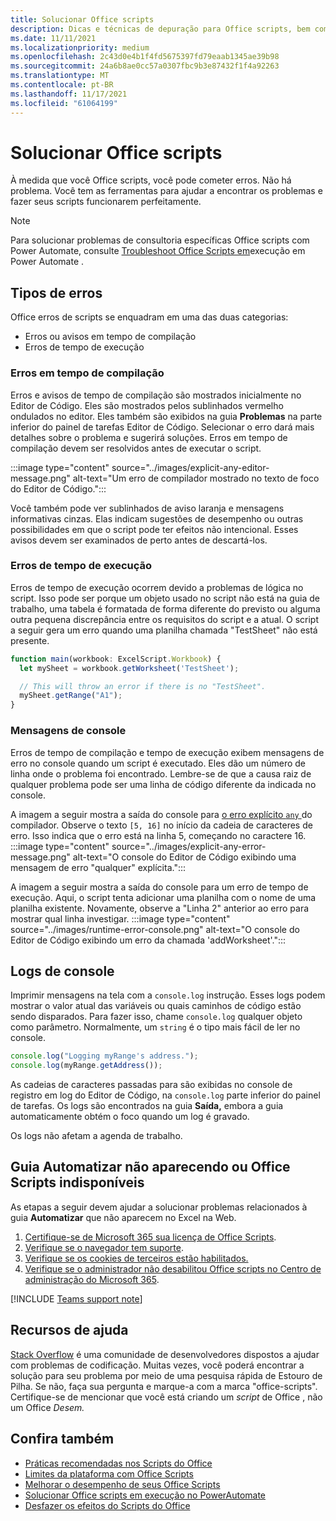 ```yaml
---
title: Solucionar Office scripts
description: Dicas e técnicas de depuração para Office scripts, bem como recursos de ajuda.
ms.date: 11/11/2021
ms.localizationpriority: medium
ms.openlocfilehash: 2c43d0e4b1f4fd5675397fd79eaab1345ae39b98
ms.sourcegitcommit: 24a6b8ae0cc57a0307fbc9b3e87432f1f4a92263
ms.translationtype: MT
ms.contentlocale: pt-BR
ms.lasthandoff: 11/17/2021
ms.locfileid: "61064199"
---
```

# <a name="troubleshoot-office-scripts"></a>Solucionar Office scripts

À medida que você Office scripts, você pode cometer erros. Não há problema. Você tem as ferramentas para ajudar a encontrar os problemas e fazer seus scripts funcionarem perfeitamente.

> [!NOTE]
> Para solucionar problemas de consultoria específicas Office scripts com Power Automate, consulte [Troubleshoot Office Scripts em](power-automate-troubleshooting.md)execução em Power Automate .

## <a name="types-of-errors"></a>Tipos de erros

Office erros de scripts se enquadram em uma das duas categorias:

* Erros ou avisos em tempo de compilação
* Erros de tempo de execução

### <a name="compile-time-errors"></a>Erros em tempo de compilação

Erros e avisos de tempo de compilação são mostrados inicialmente no Editor de Código. Eles são mostrados pelos sublinhados vermelho ondulados no editor. Eles também são exibidos na guia **Problemas** na parte inferior do painel de tarefas Editor de Código. Selecionar o erro dará mais detalhes sobre o problema e sugerirá soluções. Erros em tempo de compilação devem ser resolvidos antes de executar o script.

:::image type="content" source="../images/explicit-any-editor-message.png" alt-text="Um erro de compilador mostrado no texto de foco do Editor de Código.":::

Você também pode ver sublinhados de aviso laranja e mensagens informativas cinzas. Elas indicam sugestões de desempenho ou outras possibilidades em que o script pode ter efeitos não intencional. Esses avisos devem ser examinados de perto antes de descartá-los.

### <a name="runtime-errors"></a>Erros de tempo de execução

Erros de tempo de execução ocorrem devido a problemas de lógica no script. Isso pode ser porque um objeto usado no script não está na guia de trabalho, uma tabela é formatada de forma diferente do previsto ou alguma outra pequena discrepância entre os requisitos do script e a atual. O script a seguir gera um erro quando uma planilha chamada "TestSheet" não está presente.

```TypeScript
function main(workbook: ExcelScript.Workbook) {
  let mySheet = workbook.getWorksheet('TestSheet');

  // This will throw an error if there is no "TestSheet".
  mySheet.getRange("A1");
}
```

### <a name="console-messages"></a>Mensagens de console

Erros de tempo de compilação e tempo de execução exibem mensagens de erro no console quando um script é executado. Eles dão um número de linha onde o problema foi encontrado. Lembre-se de que a causa raiz de qualquer problema pode ser uma linha de código diferente da indicada no console.

A imagem a seguir mostra a saída do console para [o erro explícito `any` ](../develop/typescript-restrictions.md) do compilador. Observe o texto `[5, 16]` no início da cadeia de caracteres de erro. Isso indica que o erro está na linha 5, começando no caractere 16.
:::image type="content" source="../images/explicit-any-error-message.png" alt-text="O console do Editor de Código exibindo uma mensagem de erro &quot;qualquer&quot; explícita.":::

A imagem a seguir mostra a saída do console para um erro de tempo de execução. Aqui, o script tenta adicionar uma planilha com o nome de uma planilha existente. Novamente, observe a "Linha 2" anterior ao erro para mostrar qual linha investigar.
:::image type="content" source="../images/runtime-error-console.png" alt-text="O console do Editor de Código exibindo um erro da chamada 'addWorksheet'.":::

## <a name="console-logs"></a>Logs de console

Imprimir mensagens na tela com a `console.log` instrução. Esses logs podem mostrar o valor atual das variáveis ou quais caminhos de código estão sendo disparados. Para fazer isso, chame `console.log` qualquer objeto como parâmetro. Normalmente, um `string` é o tipo mais fácil de ler no console.

```TypeScript
console.log("Logging myRange's address.");
console.log(myRange.getAddress());
```

As cadeias de caracteres passadas para são exibidas no console de registro em log do Editor de Código, na `console.log` parte inferior do painel de tarefas. Os logs são encontrados na guia **Saída,** embora a guia automaticamente obtém o foco quando um log é gravado.

Os logs não afetam a agenda de trabalho.

## <a name="automate-tab-not-appearing-or-office-scripts-unavailable"></a>Guia Automatizar não aparecendo ou Office Scripts indisponíveis

As etapas a seguir devem ajudar a solucionar problemas relacionados à guia **Automatizar** que não aparecem no Excel na Web.

1. [Certifique-se de Microsoft 365 sua licença de Office Scripts](../overview/excel.md#requirements).
1. [Verifique se o navegador tem suporte](platform-limits.md#browser-support).
1. [Verifique se os cookies de terceiros estão habilitados.](platform-limits.md#third-party-cookies)
1. [Verifique se o administrador não desabilitou Office scripts no Centro de administração do Microsoft 365](/microsoft-365/admin/manage/manage-office-scripts-settings).

[!INCLUDE [Teams support note](../includes/teams-support-note.md)]

## <a name="help-resources"></a>Recursos de ajuda

[Stack Overflow](https://stackoverflow.com/questions/tagged/office-scripts) é uma comunidade de desenvolvedores dispostos a ajudar com problemas de codificação. Muitas vezes, você poderá encontrar a solução para seu problema por meio de uma pesquisa rápida de Estouro de Pilha. Se não, faça sua pergunta e marque-a com a marca "office-scripts". Certifique-se de mencionar que você está criando um *script* de Office , não um Office *Desem.*

## <a name="see-also"></a>Confira também

- [Práticas recomendadas nos Scripts do Office ](../develop/best-practices.md)
- [Limites da plataforma com Office Scripts](platform-limits.md)
- [Melhorar o desempenho de seus Office Scripts](../develop/web-client-performance.md)
- [Solucionar Office scripts em execução no PowerAutomate](power-automate-troubleshooting.md)
- [Desfazer os efeitos do Scripts do Office](undo.md)
